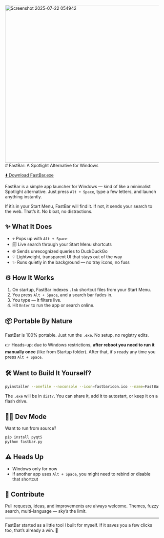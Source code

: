 <img width="1172" height="518" alt="Screenshot 2025-07-22 054942" src="https://github.com/user-attachments/assets/787cc194-3fe2-4a65-8ee9-859b1ff269f6" />
# FastBar: A Spotlight Alternative for Windows

[⬇️ Download FastBar.exe](https://github.com/shenfurkan/FastBar/releases/download/1.0/FastBar.exe)

FastBar is a simple app launcher for Windows — kind of like a minimalist Spotlight alternative. Just press `Alt + Space`, type a few letters, and launch anything instantly.

If it’s in your Start Menu, FastBar will find it. If not, it sends your search to the web. That’s it. No bloat, no distractions.

## ✨ What It Does

* ⌖ Pops up with `Alt + Space`
* 🗐 Live search through your Start Menu shortcuts
* 🌐 Sends unrecognized queries to DuckDuckGo
* 💡 Lightweight, transparent UI that stays out of the way
* ✨ Runs quietly in the background — no tray icons, no fuss

## ⚙ How It Works

1. On startup, FastBar indexes `.lnk` shortcut files from your Start Menu.
2. You press `Alt + Space`, and a search bar fades in.
3. You type — it filters live.
4. Hit `Enter` to run the app or search online.

## 📦 Portable By Nature

FastBar is 100% portable. Just run the `.exe`. No setup, no registry edits.

👉 Heads-up: due to Windows restrictions, **after reboot you need to run it manually once** (like from Startup folder). After that, it's ready any time you press `Alt + Space`.

## 🛠 Want to Build It Yourself?

```bash
pyinstaller --onefile --noconsole --icon=fastbaricon.ico --name=FastBar fastbar.py
```

The `.exe` will be in `dist/`. You can share it, add it to autostart, or keep it on a flash drive.

## 🧑‍💻 Dev Mode

Want to run from source?

```bash
pip install pyqt5
python fastbar.py
```

## ⚠ Heads Up

* Windows only for now
* If another app uses `Alt + Space`, you might need to rebind or disable that shortcut

## 🤝 Contribute

Pull requests, ideas, and improvements are always welcome. Themes, fuzzy search, multi-language — sky’s the limit.

---

FastBar started as a little tool I built for myself. If it saves you a few clicks too, that’s already a win. 🚀

